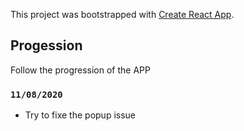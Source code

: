 This project was bootstrapped with [Create React App](https://github.com/facebook/create-react-app).

## Progession

Follow the progression of the APP

### `11/08/2020`

- Try to fixe the popup issue

